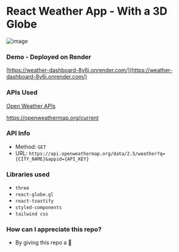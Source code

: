 # React Weather App - With a 3D Globe

![image](https://github.com/TanmayPShinde/react-weather-app/assets/62463484/8b248de6-bd46-4b07-a3cc-7945d54b14d0)


### Demo - Deployed on Render
[https://weather-dashboard-8y6i.onrender.com/](https://weather-dashboard-8y6i.onrender.com/)

### APIs Used
[Open Weather APIs](https://openweathermap.org/)

https://openweathermap.org/current

### API Info
* Method: `GET`
* URL: `https://api.openweathermap.org/data/2.5/weather?q={CITY_NAME}&appid={API_KEY}`

### Libraries used
* `three`
* `react-globe.gl`
* `react-toastify`
* `styled-components`
* `tailwind css`

### How can I appreciate this repo? ###

* By giving this repo a 🌟
